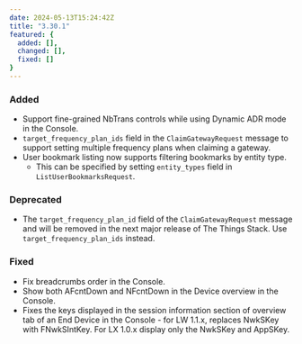 ```yaml
---
date: 2024-05-13T15:24:42Z
title: "3.30.1"
featured: {
  added: [],
  changed: [],
  fixed: []
}
---
```


### Added

- Support fine-grained NbTrans controls while using Dynamic ADR mode in the Console.
- `target_frequency_plan_ids` field in the `ClaimGatewayRequest` message to support setting multiple frequency plans when claiming a gateway.
- User bookmark listing now supports filtering bookmarks by entity type.
  - This can be specified by setting `entity_types` field in `ListUserBookmarksRequest`.

### Deprecated

- The `target_frequency_plan_id` field of the `ClaimGatewayRequest` message and will be removed in the next major release of The Things Stack. Use `target_frequency_plan_ids` instead.

### Fixed

- Fix breadcrumbs order in the Console.
- Show both AFcntDown and NFcntDown in the Device overview in the Console.
- Fixes the keys displayed in the session information section of overview tab of an End Device in the Console - for LW 1.1.x, replaces NwkSKey with FNwkSIntKey. For LX 1.0.x display only the NwkSKey and AppSKey.
